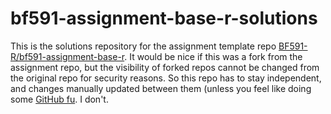 # bf591-assignment-base-r-solutions

This is the solutions repository for the assignment template repo
[BF591-R/bf591-assignment-base-r](https://github.com/BF591-R/bf591-assignment-base-r).
It would be nice if this was a fork from the assignment repo, but the visibility of forked repos
cannot be changed from the original repo for security reasons. So this repo has to stay independent,
and changes manually updated between them (unless you feel like doing some
[GitHub fu](https://stackoverflow.com/questions/10065526/github-how-to-make-a-fork-of-public-repository-private).
I don't.
